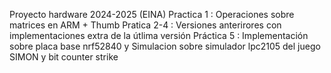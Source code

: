 Proyecto hardware 2024-2025 (EINA) 
Practica 1  : Operaciones sobre matrices en ARM + Thumb
Pratica 2-4 : Versiones anterirores con implementaciones extra de la útlima versión
Práctica 5  : Implementación sobre placa base nrf52840 y Simulacion sobre simulador lpc2105 del juego SIMON y bit counter strike

